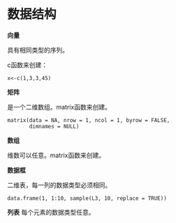# 数据结构

**向量**

具有相同类型的序列。

c函数来创建：
```
x<-c(1,3,3,45)
```
**矩阵**

是一个二维数组。matrix函数来创建。
```
matrix(data = NA, nrow = 1, ncol = 1, byrow = FALSE,
       dimnames = NULL)
```
**数组**

维数可以任意。matrix函数来创建。

**数据框**

二维表，每一列的数据类型必须相同。
```
data.frame(1, 1:10, sample(L3, 10, replace = TRUE))
```

**列表**
每个元素的数据类型任意。
